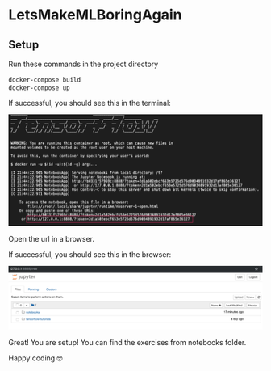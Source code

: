 # LetsMakeMLBoringAgain

## Setup

Run these commands in the project directory

```
docker-compose build
docker-compose up
```

If successful, you should see this in the terminal:

![alt text](./RunJupyter.png)

Open the url in a browser.

If successful, you should see this in the browser:

![alt text](./JupyterHomepage.png)

Great! You are setup! You can find the exercises from notebooks folder.

Happy coding :nerd_face:
